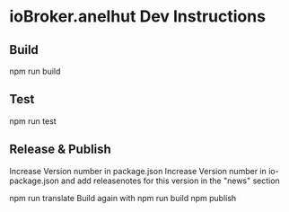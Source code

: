 # ioBroker.anelhut Dev Instructions

## Build

npm run build

## Test

npm run test

## Release & Publish

Increase Version number in package.json
Increase Version number in io-package.json and add releasenotes for this version in the "news" section

npm run translate
Build again with npm run build
npm publish
